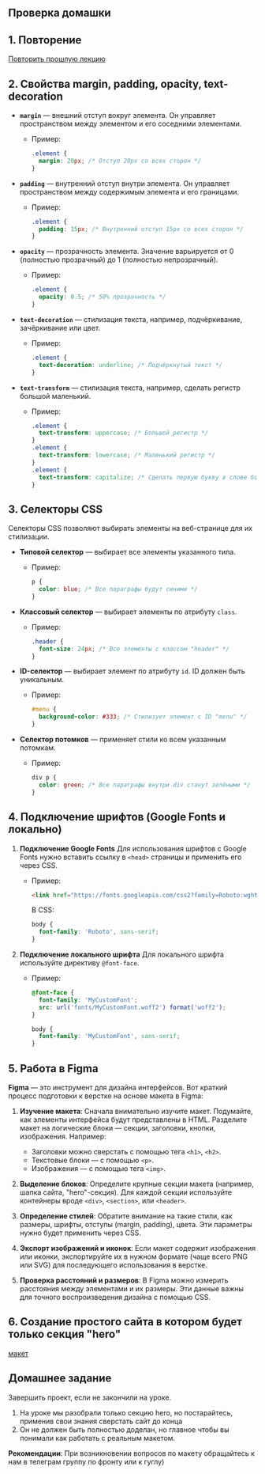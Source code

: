 ## Проверка домашки

## 1. Повторение
[Повторить прошлую лекцию](3._Псевдоэлементы,_псевдоклассы,_BackGroundCSS,_Позиционированние.md)

## 2. Свойства margin, padding, opacity, text-decoration

- **`margin`** — внешний отступ вокруг элемента. Он управляет пространством между элементом и его соседними элементами.
  - Пример:
    ```css
    .element {
      margin: 20px; /* Отступ 20px со всех сторон */
    }
    ```

- **`padding`** — внутренний отступ внутри элемента. Он управляет пространством между содержимым элемента и его границами.
  - Пример:
    ```css
    .element {
      padding: 15px; /* Внутренний отступ 15px со всех сторон */
    }
    ```

- **`opacity`** — прозрачность элемента. Значение варьируется от 0 (полностью прозрачный) до 1 (полностью непрозрачный).
  - Пример:
    ```css
    .element {
      opacity: 0.5; /* 50% прозрачность */
    }
    ```

- **`text-decoration`** — стилизация текста, например, подчёркивание, зачёркивание или цвет.
  - Пример:
    ```css
    .element {
      text-decoration: underline; /* Подчёркнутый текст */
    }
    ```
- **`text-transform`** — стилизация текста, например, сделать регистр большой маленький.
  - Пример:
    ```css
    .element {
      text-transform: uppercase; /* Большой регистр */
    }
    .element {
      text-transform: lowercase; /* Маленький регистр */
    }
    .element {
      text-transform: capitalize; /* Сделать первую букву в слове большой */
    }
    ```
## 3. Селекторы CSS

Селекторы CSS позволяют выбирать элементы на веб-странице для их стилизации.

- **Типовой селектор** — выбирает все элементы указанного типа.
  - Пример:
    ```css
    p {
      color: blue; /* Все параграфы будут синими */
    }
    ```

- **Классовый селектор** — выбирает элементы по атрибуту `class`.
  - Пример:
    ```css
    .header {
      font-size: 24px; /* Все элементы с классом "header" */
    }
    ```

- **ID-селектор** — выбирает элемент по атрибуту `id`. ID должен быть уникальным.
  - Пример:
    ```css
    #menu {
      background-color: #333; /* Стилизует элемент с ID "menu" */
    }
    ```

- **Селектор потомков** — применяет стили ко всем указанным потомкам.
  - Пример:
    ```css
    div p {
      color: green; /* Все параграфы внутри div станут зелёными */
    }
    ```

## 4. Подключение шрифтов (Google Fonts и локально)

1. **Подключение Google Fonts**
   Для использования шрифтов с Google Fonts нужно вставить ссылку в `<head>` страницы и применить его через CSS.

   - Пример:
     ```html
     <link href="https://fonts.googleapis.com/css2?family=Roboto:wght@400;700&display=swap" rel="stylesheet">
     ```

     В CSS:
     ```css
     body {
       font-family: 'Roboto', sans-serif;
     }
     ```

2. **Подключение локального шрифта**
   Для локального шрифта используйте директиву `@font-face`.

   - Пример:
     ```css
     @font-face {
       font-family: 'MyCustomFont';
       src: url('fonts/MyCustomFont.woff2') format('woff2');
     }

     body {
       font-family: 'MyCustomFont', sans-serif;
     }
     ```
## 5. Работа в Figma

**Figma** — это инструмент для дизайна интерфейсов. Вот краткий процесс подготовки к верстке на основе макета в Figma:

1. **Изучение макета**:
   Сначала внимательно изучите макет. Подумайте, как элементы интерфейса будут представлены в HTML. Разделите макет на логические блоки — секции, заголовки, кнопки, изображения. Например:
   - Заголовки можно сверстать с помощью тега `<h1>`, `<h2>`.
   - Текстовые блоки — с помощью `<p>`.
   - Изображения — с помощью тега `<img>`.

2. **Выделение блоков**:
   Определите крупные секции макета (например, шапка сайта, "hero"-секция). Для каждой секции используйте контейнеры вроде `<div>`, `<section>`, или `<header>`.

3. **Определение стилей**:
   Обратите внимание на такие стили, как размеры, шрифты, отступы (margin, padding), цвета. Эти параметры нужно будет применить через CSS.

4. **Экспорт изображений и иконок**:
   Если макет содержит изображения или иконки, экспортируйте их в нужном формате (чаще всего PNG или SVG) для последующего использования в верстке.

5. **Проверка расстояний и размеров**:
   В Figma можно измерить расстояния между элементами и их размеры. Эти данные важны для точного воспроизведения дизайна с помощью CSS.

## 6. Создание простого сайта в котором будет только секция "**hero**"
[макет](https://www.figma.com/file/Fn88HQzfmrE7xCHG0yPsEW/Castaway?type=design&node-id=0:1&t=baI183eUNAoIr3nW-1 )
## Домашнее задание

Завершить проект, если не закончили на уроке.
1. На уроке мы разобрали только секцию hero, но постарайтесь, применив свои знания сверстать сайт до конца
2. Он не должен быть полностью доделан, но главное чтобы вы понимали как работать с реальным макетом.


**Рекомендации**: При возникновении вопросов по макету обращайтесь к нам в телеграм группу по фронту или к гуглу)